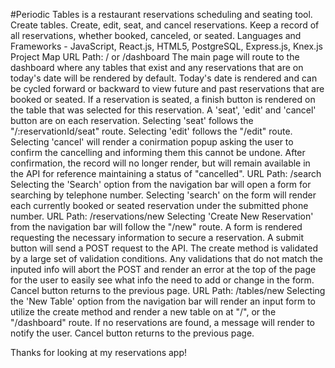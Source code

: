 #Periodic Tables is a restaurant reservations scheduling and seating tool.
Create tables.
Create, edit, seat, and cancel reservations.
Keep a record of all reservations, whether booked, canceled, or seated.
Languages and Frameworks - JavaScript, React.js, HTML5, PostgreSQL, Express.js, Knex.js
Project Map
URL Path: / or /dashboard
The main page will route to the dashboard where any tables that exist and any reservations that are on today's date will be rendered by default. Today's date is rendered and can be cycled forward or backward to view future and past reservations that are booked or seated. If a reservation is seated, a finish button is rendered on the table that was selected for this reservation. A 'seat', 'edit' and 'cancel' button are on each reservation. Selecting 'seat' follows the "/:reservationId/seat" route. Selecting 'edit' follows the "/edit" route. Selecting 'cancel' will render a conirmation popup asking the user to confirm the cancelling and informing them this cannot be undone. After confirmation, the record will no longer render, but will remain available in the API for reference maintaining a status of "cancelled".
URL Path: /search
Selecting the 'Search' option from the navigation bar will open a form for searching by telephone number. Selecting 'search' on the form will render each currently booked or seated reservation under the submitted phone number.
URL Path: /reservations/new
Selecting 'Create New Reservation' from the navigation bar will follow the "/new" route. A form is rendered requesting the necessary information to secure a reservation. A submit button will send a POST request to the API. The create method is validated by a large set of validation conditions. Any validations that do not match the inputed info will abort the POST and render an error at the top of the page for the user to easily see what info the need to add or change in the form. Cancel button returns to the previous page.
URL Path: /tables/new
Selecting the 'New Table' option from the navigation bar will render an input form to utilize the create method and render a new table on at "/", or the "/dashboard" route. If no reservations are found, a message will render to notify the user. Cancel button returns to the previous page.

Thanks for looking at my reservations app!
